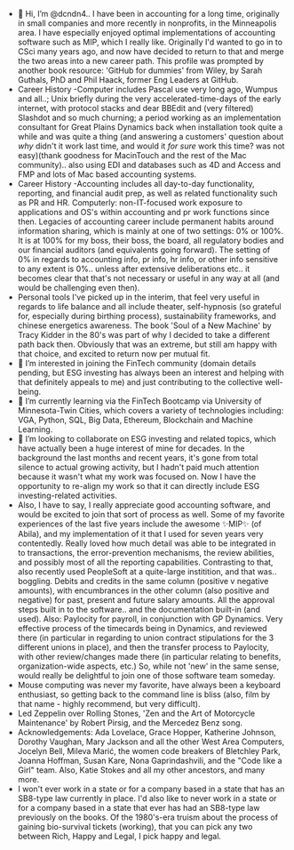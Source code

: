 - 👋 Hi, I’m @dcndn4.. I have been in accounting for a long time, originally in small companies and more recently in nonprofits, in the Minneapolis area. I have especially enjoyed optimal implementations of accounting software such as MIP, which I really like. Originally I'd wanted to go in to CSci many years ago, and now have decided to return to that and merge the two areas into a new career path. This profile was prompted by another book resource: 'GitHub for dummies' from Wiley, by Sarah Guthals, PhD and Phil Haack, former Eng Leaders at GitHub.
- Career History -Computer includes Pascal use very long ago, Wumpus and all..; Unix briefly during the very accelerated-time-days of the early internet, with protocol stacks and dear BBEdit and (very filtered) Slashdot and so much churning; a period working as an implementation consultant for Great Plains Dynamics back when installation took quite a while and was quite a thing (and answering a customers' question about *why* didn't it work last time, and would it *for sure* work this time? was not easy)(thank goodness for MacinTouch and the rest of the Mac community).. also using EDI and databases such as 4D and Access and FMP and lots of Mac based accounting systems. 
- Career History -Accounting includes all day-to-day functionality, reporting, and financial audit prep, as well as related functionality such as PR and HR. Computerly: non-IT-focused work exposure to applications and OS's within accounting and pr work functions since then. Legacies of accounting career include permanent habits around information sharing, which is mainly at one of two settings: 0% or 100%. It is at 100% for my boss, their boss, the board, all regulatory bodies and our financial auditors (and equivalents going forward). The setting of 0% in regards to accounting info, pr info, hr info, or other info sensitive to any extent is 0%.. unless after extensive deliberations etc.. it becomes clear that that's not necessary or useful in any way at all (and would be challenging even then). 
- Personal tools I've picked up in the interim, that feel very useful in regards to life balance and all include theater, self-hypnosis (so grateful for, especially during birthing process), sustainability frameworks, and chinese energetics awareness. The book 'Soul of a New Machine' by Tracy Kidder in the 80's was part of why I decided to take a different path back then. Obviously that was an extreme, but still am happy with that choice, and excited to return now per mutual fit. 
- 👀 I’m interested in joining the FinTech community (domain details pending, but ESG investing has always been an interest and helping with that definitely appeals to me) and just contributing to the collective well-being.
- 🌱 I’m currently learning via the FinTech Bootcamp via University of Minnesota-Twin Cities, which covers a variety of technologies including: VGA, Python, SQL, Big Data, Ethereum, Blockchain and Machine Learning.
- 💞️ I’m looking to collaborate on ESG investing and related topics, which have actually been a huge interest of mine for decades. In the background the last months and recent years, it's gone from total silence to actual growing activity, but I hadn't paid much attention because it wasn't what my work was focused on. Now I have the opportunity to re-align my work so that it can directly include ESG investing-related activities.
- Also, I have to say, I really appreciate good accounting software, and would be excited to join that sort of process as well. Some of my favorite experiences of the last five years include the awesome ✨MIP✨ (of Abila), and my implementation of it that I used for seven years very contentedly. Really loved how much detail was able to be integrated in to transactions, the error-prevention mechanisms, the review abilities, and possibly most of all the reporting capabilities. Contrasting to that, also recently used PeopleSoft at a quite-large institition, and that was.. boggling. Debits and credits in the same column (positive v negative amounts), with encumbrances in the other column (also positive and negative) for past, present and future salary amounts. All the approval steps built in to the software.. and the documentation built-in (and used). Also: Paylocity for payroll, in conjunction with GP Dynamics. Very effective process of the timecards being in Dynamics, and reviewed there (in particular in regarding to union contract stipulations for the 3 different unions in place), and then the transfer process to Paylocity, with other review/changes made there (in particular relating to benefits, organization-wide aspects, etc.) So, while not 'new' in the same sense, would really be delightful to join one of those software team someday.
- Mouse computing was never my favorite, have always been a keyboard enthusiast, so getting back to the command line is bliss (also, film by that name - highly recommend, but very difficult).
- Led Zeppelin over Rolling Stones, 'Zen and the Art of Motorcycle Maintenance' by Robert Pirsig, and the Mercedez Benz song.
- Acknowledgements: Ada Lovelace, Grace Hopper, Katherine Johnson, Dorothy Vaughan, Mary Jackson and all the other West Area Computers, Jocelyn Bell, Mileva Marić, the women code breakers of Bletchley Park, Joanna Hoffman, Susan Kare, Nona Gaprindashvili, and the "Code like a Girl" team. Also, Katie Stokes and all my other ancestors, and many more. 
- I won't ever work in a state or for a company based in a state that has an SB8-type law currently in place. I'd also like to never work in a state or for a company based in a state that ever has had an SB8-type law previously on the books. 
Of the 1980's-era truism about the process of gaining bio-survival tickets (working), that you can pick any two between Rich, Happy and Legal, I pick happy and legal.
